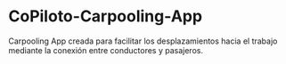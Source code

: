# CoPiloto-Carpooling-App
Carpooling App creada para facilitar los desplazamientos hacia el trabajo mediante la conexión entre conductores y pasajeros.
